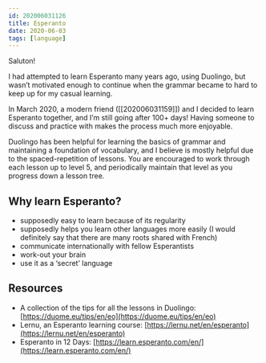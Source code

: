 ```yaml
---
id: 202006031126
title: Esperanto
date: 2020-06-03
tags: [language]
---
```


Saluton!

I had attempted to learn Esperanto many years ago, using Duolingo, but wasn’t motivated enough to continue when the grammar became to hard to keep up for my casual learning.

In March 2020, a modern friend ([[202006031159]]) and I decided to learn Esperanto together, and I’m still going after 100+ days! Having someone to discuss and practice with makes the process much more enjoyable.

Duolingo has been helpful for learning the basics of grammar and maintaining a foundation of vocabulary, and I believe is mostly helpful due to the spaced-repetition of lessons. You are encouraged to work through each lesson up to level 5, and periodically maintain that level as you progress down a lesson tree. 

## Why learn Esperanto?
- supposedly easy to learn because of its regularity
- supposedly helps you learn other languages more easily (I would definitely say that there are many roots shared with French)
- communicate internationally with fellow Esperantists
- work-out your brain
- use it as a ‘secret’ language

## Resources

- A collection of the tips for all the lessons in Duolingo: [https://duome.eu/tips/en/eo](https://duome.eu/tips/en/eo)
- Lernu, an Esperanto learning course: [https://lernu.net/en/esperanto](https://lernu.net/en/esperanto)
- Esperanto in 12 Days: [https://learn.esperanto.com/en/](https://learn.esperanto.com/en/)
